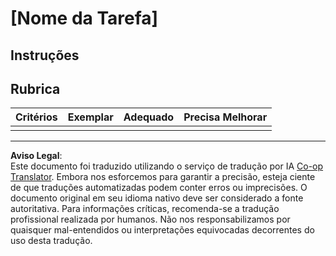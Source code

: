 <!--
CO_OP_TRANSLATOR_METADATA:
{
  "original_hash": "b5f62ec256c7e43e771f0d3b4e1a9130",
  "translation_date": "2025-08-28T03:45:27+00:00",
  "source_file": "lesson-template/assignment.md",
  "language_code": "br"
}
-->
# [Nome da Tarefa]

## Instruções

## Rubrica

| Critérios | Exemplar | Adequado | Precisa Melhorar |
| --------- | -------- | -------- | ---------------- |
|           |          |          |                  |

---

**Aviso Legal**:  
Este documento foi traduzido utilizando o serviço de tradução por IA [Co-op Translator](https://github.com/Azure/co-op-translator). Embora nos esforcemos para garantir a precisão, esteja ciente de que traduções automatizadas podem conter erros ou imprecisões. O documento original em seu idioma nativo deve ser considerado a fonte autoritativa. Para informações críticas, recomenda-se a tradução profissional realizada por humanos. Não nos responsabilizamos por quaisquer mal-entendidos ou interpretações equivocadas decorrentes do uso desta tradução.